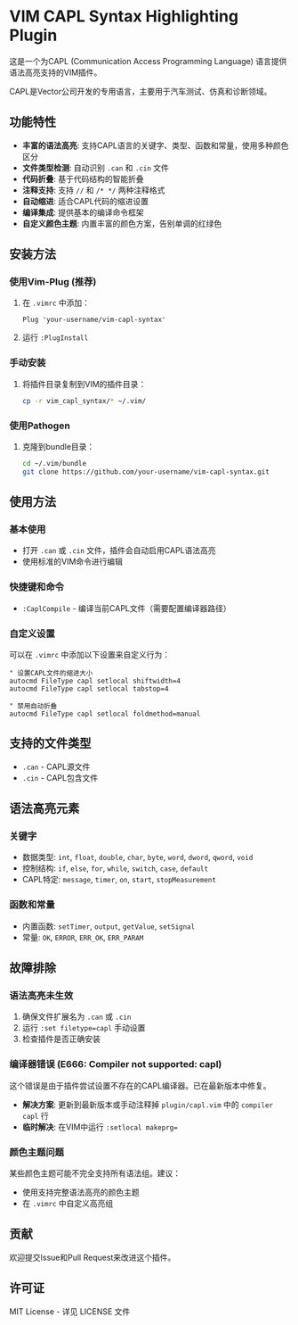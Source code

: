 # VIM CAPL Syntax Highlighting Plugin

这是一个为CAPL (Communication Access Programming Language) 语言提供语法高亮支持的VIM插件。

CAPL是Vector公司开发的专用语言，主要用于汽车测试、仿真和诊断领域。

## 功能特性

- **丰富的语法高亮**: 支持CAPL语言的关键字、类型、函数和常量，使用多种颜色区分
- **文件类型检测**: 自动识别 `.can` 和 `.cin` 文件
- **代码折叠**: 基于代码结构的智能折叠
- **注释支持**: 支持 `//` 和 `/* */` 两种注释格式
- **自动缩进**: 适合CAPL代码的缩进设置
- **编译集成**: 提供基本的编译命令框架
- **自定义颜色主题**: 内置丰富的颜色方案，告别单调的红绿色

## 安装方法

### 使用Vim-Plug (推荐)
1. 在 `.vimrc` 中添加：
   ```vim
   Plug 'your-username/vim-capl-syntax'
   ```
2. 运行 `:PlugInstall`

### 手动安装
1. 将插件目录复制到VIM的插件目录：
   ```bash
   cp -r vim_capl_syntax/* ~/.vim/
   ```

### 使用Pathogen
1. 克隆到bundle目录：
   ```bash
   cd ~/.vim/bundle
   git clone https://github.com/your-username/vim-capl-syntax.git
   ```

## 使用方法

### 基本使用
- 打开 `.can` 或 `.cin` 文件，插件会自动启用CAPL语法高亮
- 使用标准的VIM命令进行编辑

### 快捷键和命令
- `:CaplCompile` - 编译当前CAPL文件（需要配置编译器路径）

### 自定义设置
可以在 `.vimrc` 中添加以下设置来自定义行为：

```vim
" 设置CAPL文件的缩进大小
autocmd FileType capl setlocal shiftwidth=4
autocmd FileType capl setlocal tabstop=4

" 禁用自动折叠
autocmd FileType capl setlocal foldmethod=manual
```

## 支持的文件类型

- `.can` - CAPL源文件
- `.cin` - CAPL包含文件

## 语法高亮元素

### 关键字
- 数据类型: `int`, `float`, `double`, `char`, `byte`, `word`, `dword`, `qword`, `void`
- 控制结构: `if`, `else`, `for`, `while`, `switch`, `case`, `default`
- CAPL特定: `message`, `timer`, `on`, `start`, `stopMeasurement`

### 函数和常量
- 内置函数: `setTimer`, `output`, `getValue`, `setSignal`
- 常量: `OK`, `ERROR`, `ERR_OK`, `ERR_PARAM`

## 故障排除

### 语法高亮未生效
1. 确保文件扩展名为 `.can` 或 `.cin`
2. 运行 `:set filetype=capl` 手动设置
3. 检查插件是否正确安装

### 编译器错误 (E666: Compiler not supported: capl)
这个错误是由于插件尝试设置不存在的CAPL编译器。已在最新版本中修复。
- **解决方案**: 更新到最新版本或手动注释掉 `plugin/capl.vim` 中的 `compiler capl` 行
- **临时解决**: 在VIM中运行 `:setlocal makeprg=`

### 颜色主题问题
某些颜色主题可能不完全支持所有语法组。建议：
- 使用支持完整语法高亮的颜色主题
- 在 `.vimrc` 中自定义高亮组

## 贡献

欢迎提交Issue和Pull Request来改进这个插件。

## 许可证

MIT License - 详见 LICENSE 文件